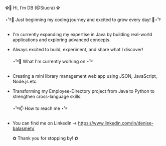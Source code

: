   ✿👋 Hi, I’m DB (@Siucra) ✿
  
  ⋆˚࿔🚀 Just beginning my coding journey and excited to grow every day! 🚀⋆˚࿔
- I'm currently expanding my expertise in Java by building real-world applications and exploring advanced concepts.
- Always excited to build, experiment, and share what I discover!

  ⋆˚࿔🌱 What I'm currently working on ⋆˚࿔
- Creating a mini library management web app using JSON, JavaScript, Node.js etc.
- Transforming my Employee-Directory project from Java to Python to strengthen cross-language skills.
  
  ⋆˚࿔📫 How to reach me ⋆˚࿔
- You can find me on LinkedIn -> https://www.linkedin.com/in/denise-balasmeh/

  ✿ Thank you for stopping by! ✿
